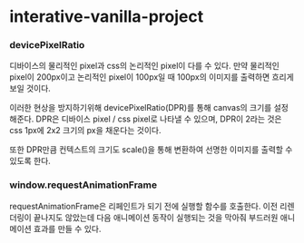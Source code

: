 # interative-vanilla-project

### devicePixelRatio

디바이스의 물리적인 pixel과 css의 논리적인 pixel이 다를 수 있다. 만약 물리적인 pixel이 200px이고 논리적인 pixel이 100px일 때 100px의 이미지를 출력하면 흐리게 보일 것이다.

이러한 현상을 방지하기위해 devicePixelRatio(DPR)를 통해 canvas의 크기를 설정해준다. DPR은 디바이스 pixel / css pixel로 나타낼 수 있으며, DPR이 2라는 것은 css 1px에 2x2 크기의 px을 채운다는 것이다.

또한 DPR만큼 컨텍스트의 크기도 scale()을 통해 변환하여 선명한 이미지를 출력할 수 있도록 한다.

### window.requestAnimationFrame

requestAnimationFrame은 리페인트가 되기 전에 실행할 함수를 호출한다. 이전 리렌더링이 끝나지도 않았는데 다음 애니메이션 동작이 실행되는 것을 막아줘 부드러원 애니메이션 효과를 만들 수 있다.
